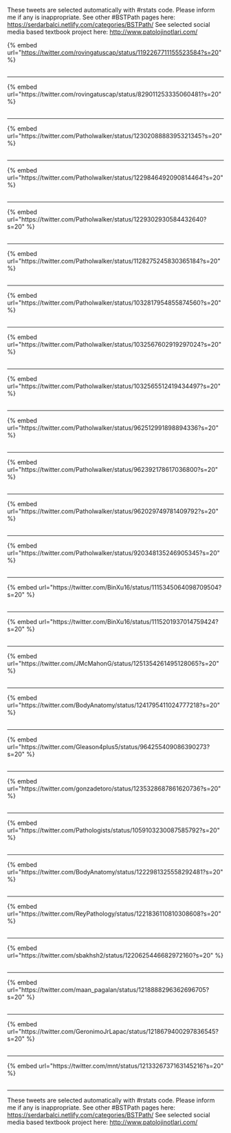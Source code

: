 

These tweets are selected automatically with #rstats code. Please inform me if any is inappropriate.
See other #BSTPath pages here: https://serdarbalci.netlify.com/categories/BSTPath/ 
See selected social media based textbook project here: http://www.patolojinotlari.com/

{% embed url="https://twitter.com/rovingatuscap/status/1192267711155523584?s=20" %}<br>
<br>
<hr>
{% embed url="https://twitter.com/rovingatuscap/status/829011253335060481?s=20" %}<br>
<br>
<hr>
{% embed url="https://twitter.com/Patholwalker/status/1230208888395321345?s=20" %}<br>
<br>
<hr>
{% embed url="https://twitter.com/Patholwalker/status/1229846492090814464?s=20" %}<br>
<br>
<hr>
{% embed url="https://twitter.com/Patholwalker/status/1229302930584432640?s=20" %}<br>
<br>
<hr>
{% embed url="https://twitter.com/Patholwalker/status/1128275245830365184?s=20" %}<br>
<br>
<hr>
{% embed url="https://twitter.com/Patholwalker/status/1032817954855874560?s=20" %}<br>
<br>
<hr>
{% embed url="https://twitter.com/Patholwalker/status/1032567602919297024?s=20" %}<br>
<br>
<hr>
{% embed url="https://twitter.com/Patholwalker/status/1032565512419434497?s=20" %}<br>
<br>
<hr>
{% embed url="https://twitter.com/Patholwalker/status/962512991898894336?s=20" %}<br>
<br>
<hr>
{% embed url="https://twitter.com/Patholwalker/status/962392178617036800?s=20" %}<br>
<br>
<hr>
{% embed url="https://twitter.com/Patholwalker/status/962029749781409792?s=20" %}<br>
<br>
<hr>
{% embed url="https://twitter.com/Patholwalker/status/920348135246905345?s=20" %}<br>
<br>
<hr>
{% embed url="https://twitter.com/BinXu16/status/1115345064098709504?s=20" %}<br>
<br>
<hr>
{% embed url="https://twitter.com/BinXu16/status/1115201937014759424?s=20" %}<br>
<br>
<hr>
{% embed url="https://twitter.com/JMcMahonG/status/1251354261495128065?s=20" %}<br>
<br>
<hr>
{% embed url="https://twitter.com/BodyAnatomy/status/1241795411024777218?s=20" %}<br>
<br>
<hr>
{% embed url="https://twitter.com/Gleason4plus5/status/964255409086390273?s=20" %}<br>
<br>
<hr>
{% embed url="https://twitter.com/gonzadetoro/status/1235328687861620736?s=20" %}<br>
<br>
<hr>
{% embed url="https://twitter.com/Pathologists/status/1059103230087585792?s=20" %}<br>
<br>
<hr>
{% embed url="https://twitter.com/BodyAnatomy/status/1222981325558292481?s=20" %}<br>
<br>
<hr>
{% embed url="https://twitter.com/ReyPathology/status/1221836110810308608?s=20" %}<br>
<br>
<hr>
{% embed url="https://twitter.com/sbakhsh2/status/1220625446682972160?s=20" %}<br>
<br>
<hr>
{% embed url="https://twitter.com/maan_pagalan/status/1218888296362696705?s=20" %}<br>
<br>
<hr>
{% embed url="https://twitter.com/GeronimoJrLapac/status/1218679400297836545?s=20" %}<br>
<br>
<hr>
{% embed url="https://twitter.com/mnt/status/1213326737163145216?s=20" %}<br>
<br>
<hr>


These tweets are selected automatically with #rstats code. Please inform me if any is inappropriate.
See other #BSTPath pages here: https://serdarbalci.netlify.com/categories/BSTPath/ 
See selected social media based textbook project here: http://www.patolojinotlari.com/
